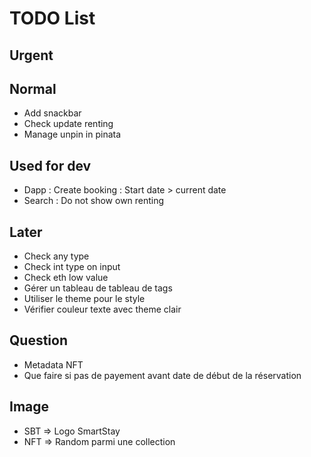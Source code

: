 # TODO List

## Urgent

## Normal

* Add snackbar
* Check update renting
* Manage unpin in pinata

## Used for dev

* Dapp : Create booking : Start date > current date
* Search : Do not show own renting

## Later

* Check any type
* Check int type on input
* Check eth low value
* Gérer un tableau de tableau de tags
* Utiliser le theme pour le style
* Vérifier couleur texte avec theme clair

## Question

* Metadata NFT
* Que faire si pas de payement avant date de début de la réservation

## Image

* SBT => Logo SmartStay
* NFT  => Random parmi une collection
